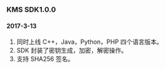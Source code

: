 
### KMS SDK1.0.0 
#### 2017-3-13
1. 同时上线 C++，Java，Python，PHP 四个语言版本。
2. SDK 封装了密钥生成，加密，解密操作。
3. 支持 SHA256 签名。


